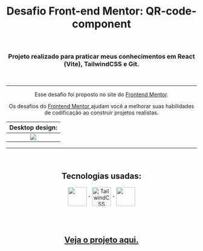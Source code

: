 <h1 align="center"> Desafio Front-end Mentor: QR-code-component </h1>

<br />

<h3 align='center'> Projeto realizado para praticar meus conhecimentos em <strong>React (Vite), TailwindCSS e Git</strong>. </h3>

<br />

---------------------------------------

<p align='center'> Esse desafio foi proposto no site do <a href="https://www.frontendmentor.io/challenges/qr-code-component-iux_sIO_H">Frontend Mentor</a>.
</p>

<p align='center'> Os desafios do <a href='https://www.frontendmentor.io'> Frontend Mentor </a> ajudam você a melhorar suas habilidades de codificação ao construir projetos realistas. </p>

Desktop design:            |
:-------------------------:|
<img src="https://res.cloudinary.com/dz209s6jk/image/upload/v1642681473/Challenges/lzfaukzhigbavv5sc26b.jpg">  |

---------------------------------------
<br>

<div align = "center">
  <h2>Tecnologias usadas:</h2>
  <img align = "center" width="50px" src = "https://cdn.jsdelivr.net/gh/devicons/devicon/icons/react/react-original-wordmark.svg"> -
  <img align = "center" width="50px" src = "https://cdn.jsdelivr.net/gh/devicons/devicon/icons/tailwindcss/tailwindcss-plain.svg" title='TailwindCSS'> -
  <img align = "center" width="50px" src = "https://cdn.jsdelivr.net/gh/devicons/devicon/icons/git/git-plain-wordmark.svg">
  
  <br><br>

  ## <a href = ""> Veja o projeto aqui. </a>
</div>